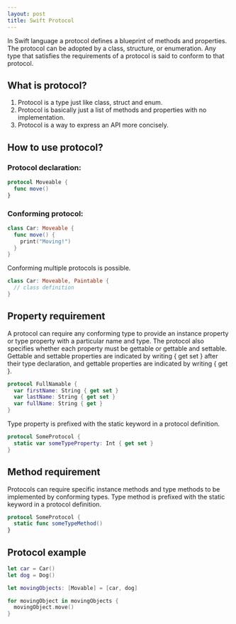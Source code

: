 ```yaml
---
layout: post
title: Swift Protocol
---
```


In Swift language a protocol defines a blueprint of methods and properties. The protocol can be adopted by a class, structure, or enumeration. Any type that satisfies the requirements of a protocol is said to conform to that protocol.

## What is protocol?

  1. Protocol is a type just like class, struct and enum.
  2. Protocol is basically just a list of methods and properties with no implementation.
  3. Protocol is a way to express an API more concisely.

## How to use protocol?

### Protocol declaration:

```swift
protocol Moveable {
  func move()
}
```

### Conforming protocol:

```swift
class Car: Moveable {
  func move() {
    print("Moving!")
  }
}
```

Conforming multiple protocols is possible.

```swift
class Car: Moveable, Paintable {
  // class definition
}
```

## Property requirement

A protocol can require any conforming type to provide an instance property or type property with a particular name and type. The protocol also specifies whether each property must be gettable or gettable and settable. Gettable and settable properties are indicated by writing { get set } after their type declaration, and gettable properties are indicated by writing { get }.

```swift
protocol FullNamable {
  var firstName: String { get set }
  var lastName: String { get set }
  var fullName: String { get }
}
```

Type property is prefixed with the static keyword in a protocol definition.

```swift
protocol SomeProtocol {
  static var someTypeProperty: Int { get set }
}
```

## Method requirement

Protocols can require specific instance methods and type methods to be implemented by conforming types.
Type method is prefixed with the static keyword in a protocol definition.

```swift
protocol SomeProtocol {
  static func someTypeMethod()
}
```

## Protocol example

```swift
let car = Car()
let dog = Dog()

let movingObjects: [Movable] = [car, dog]

for movingObject in movingObjects {
  movingObject.move()
}
```
